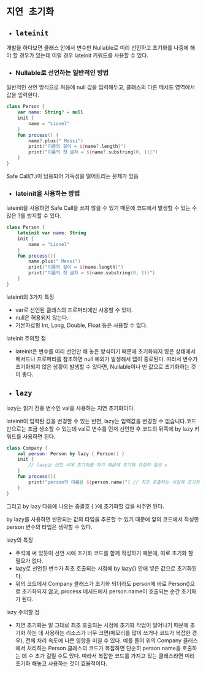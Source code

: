 # `지연 초기화`

- ## `lateinit`

개발을 하다보면 클래스 안에서 변수만 Nullable로 미리 선언하고 초기화를 나중에 해야 할 경우가 있는데 이럴 경우 lateinit 키워드를 사용할 수 있다.

- ### Nullable로 선언하는 일반적인 방법
일반적인 선언 방식으로 처음에 null 값을 입력해두고, 클래스의 다른 메서드 영역에서 값을 입력한다.

```kotlin
class Person {
    var name: String? = null
    init {
        name = "Lionel"
    }
    fun process() {
        name?.plus(" Messi")
        print("이름의 길이 = ${name?.length}")
        print("이름의 첫 글자 = ${name?.substring(0, 1)}")
    }
}
```
Safe Call(?.)이 남용되어 가독성을 떨어트리는 문제가 있음

- ### lateinit을 사용하는 방법
lateinit을 사용하면 Safe Call을 쓰지 않을 수 있기 때문에 코드에서 발생할 수 있는 수많은 ?를 방지할 수 있다.

```kotlin
class Person {
    lateinit var name: String
    init {
        name = "Lionel"
    }
    fun process(){
        name.plus(" Messi")
        print("이름의 길이 = ${name.length}")
        print("이름의 첫 글자 = ${name.substring(0, 1)}")
    }
}
```
lateinit의 3가지 특징
- var로 선언된 클래스의 프로퍼티에만 사용할 수 있다.
- null은 허용되지 않는다.
- 기본자료형 Int, Long, Double, Float 등은 사용할 수 없다.

lateinit 주의할 점
- lateinit은 변수를 미리 선언만 해 놓은 방식이기 때문에 초기화되지 않은 상태에서 메서드나 프로퍼티를 참조하면 null 예외가 발생해서 앱이 종료된다.
따라서 변수가 초기화되지 않은 상황이 발생할 수 있다면, Nullable이나 빈 값으로 초기화하는 것이 좋다.

- ## `lazy`
lazy는 읽기 전용 변수인 val을 사용하는 지연 초기화이다.

lateinit이 입력된 값을 변경할 수 있는 반면, lazy는 입력값을 변경할 수 없습니다.코드만으로는 조금 생소할 수 있는데 val로 변수를 먼저 선언한 후 코드의 뒤쪽에 by lazy 키워드를 사용하면 된다.

```kotlin
class Company {
    val person: Person by lazy { Person() }
    init {
        // lazy는 선언 시에 초기화를 하기 때문에 초기화 과정이 필요 x
    }
    fun process(){
        print("person의 이름은 ${person.name}") // 최초 호출하는 시점에 초기화
    }
}
```

그리고 by lazy 다음에 나오는 중괄호 { }에 초기화할 값을 써주면 된다.

by lazy를 사용하면 반환되는 값의 타입을 추론할 수 있기 때문에 앞의 코드에서 작성한 person 변수의 타입은 생략할 수 있다.

lazy의 특징
- 주석에 써 있듯이 선언 시에 초기화 코드를 함께 작성하기 때문에, 따로 초기화 할 필요가 없다.
- lazy로 선언된 변수가 최초 호출되는 시점에 by lazy{} 안에 넣은 값으로 초기화된다.
- 위의 코드에서 Company 클래스가 초기화 되더라도 person에 바로 Person()으로 초기화되지 않고, process 메서드에서 person.name이 호출되는 순간 초기화가 된다.

lazy 주의할 점
- 지연 초기화는 말 그대로 최초 호출되는 시점에 초기화 작업이 일어나기 때문에 초기화 하는 데 사용하는 리소스가 너무 크면(메모리를 많이 쓰거나 코드가 복잡한 경우), 전체 처리 속도에 나쁜 영향을 미칠 수 있다.
예를 들어 위의 Company 클래스에서 처리하는 Person 클래스의 코드가 복잡하면 단순히 person.name을 호출하는 데 수 초가 걸릴 수도 있다.
따라서 복잡한 코드를 가지고 있는 클래스라면 미리 초기화 해놓고 사용하는 것이 효율적이다.
